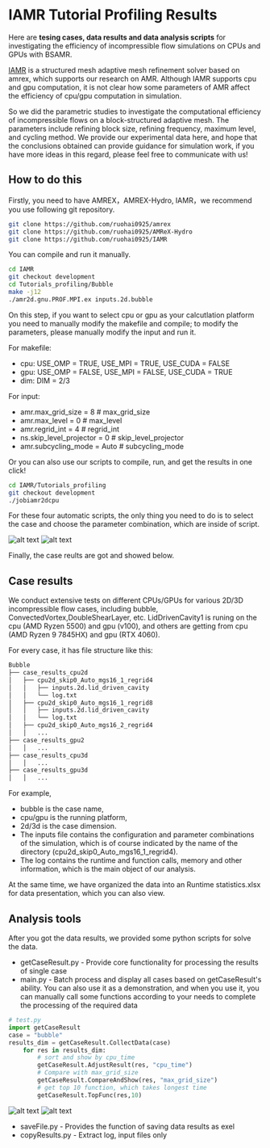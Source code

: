 # IAMR Tutorial Profiling Results
Here are **tesing cases, data results and data analysis scripts** for investigating the efficiency of incompressible flow simulations on CPUs and GPUs with BSAMR.

[IAMR](https://github.com/AMReX-Fluids/IAMR) is a structured mesh adaptive mesh refinement solver based on amrex, which supports our research on AMR. Although IAMR supports cpu and gpu computation, it is not clear how some parameters of AMR affect the efficiency of cpu/gpu computation in simulation.

So we did the parametric studies to investigate the computational efficiency of incompressible flows on a block-structured adaptive mesh. The parameters include refining block size, refining frequency, maximum level, and cycling method. We provide our experimental data here, and hope that the conclusions obtained can provide guidance for simulation work, if you have more ideas in this regard, please feel free to communicate with us!


## How to do this
Firstly, you need to have AMREX，AMREX-Hydro, IAMR，we recommend you use following git repository.

```bash
git clone https://github.com/ruohai0925/amrex
git clone https://github.com/ruohai0925/AMReX-Hydro
git clone https://github.com/ruohai0925/IAMR
```

You can compile and run it manually. 

```bash
cd IAMR
git checkout development
cd Tutorials_profiling/Bubble
make -j12 
./amr2d.gnu.PROF.MPI.ex inputs.2d.bubble
```
On this step, if you want to select cpu or gpu as your calcutlation  platform you need to manually modify the makefile and compile; to modify the parameters, please manually modify the input and run it.  

For makefile:
* cpu: USE_OMP = TRUE, USE_MPI = TRUE, USE_CUDA = FALSE
* gpu: USE_OMP = FALSE, USE_MPI = FALSE, USE_CUDA = TRUE
* dim: DIM         = 2/3

For input:
* amr.max_grid_size	= 8 # max_grid_size
* amr.max_level		= 0 # max_level
* amr.regrid_int		= 4 # regrid_int
* ns.skip_level_projector = 0 # skip_level_projector
* amr.subcycling_mode     = Auto # subcycling_mode


Or you can also use our scripts to compile, run, and get the results in one click!

```bash
cd IAMR/Tutorials_profiling
git checkout development
./jobiamr2dcpu
```
 
For these four automatic scripts, the only thing you need to do is to select the case and choose the parameter combination, which are inside of script.

![alt text](pic/image-2.png)
![alt text](pic/image-3.png)

Finally, the case reults are got and showed below.
## Case results
We conduct extensive tests on different CPUs/GPUs for various 2D/3D incompressible flow cases, including bubble, ConvectedVortex,DoubleShearLayer, etc. LidDrivenCavity1 is runing on the cpu (AMD Ryzen 5500) and gpu (v100), and others are getting from cpu (AMD Ryzen 9 7845HX) and gpu (RTX 4060). 

For every case, it has file structure like this:
```bash
Bubble
├── case_results_cpu2d
│   ├── cpu2d_skip0_Auto_mgs16_1_regrid4
│   │   ├── inputs.2d.lid_driven_cavity
│   │   └── log.txt
│   ├── cpu2d_skip0_Auto_mgs16_1_regrid8
│   │   ├── inputs.2d.lid_driven_cavity
│   │   └── log.txt
│   ├── cpu2d_skip0_Auto_mgs16_2_regrid4
│   │   ...
├── case_results_gpu2
│   │   ...
├── case_results_cpu3d
│   │   ...
├── case_results_gpu3d
│   │   ...
```

For example, 
* bubble is the case name, 
* cpu/gpu is the running platform, 
* 2d/3d is the case dimension. 
* The inputs file contains the configuration and parameter combinations of the simulation, which is of course indicated by the name of the directory (cpu2d_skip0_Auto_mgs16_1_regrid4). 
* The log contains the runtime and function calls, memory and other information, which is the main object of our analysis.

At the same time, we have organized the data into an Runtime statistics.xlsx for data presentation, which you can also view.

## Analysis tools
After you got the data results, we provided some python scripts for solve the data. 

* getCaseResult.py - Provide core functionality for processing the results of single case 
* main.py -  Batch process and display all cases based on getCaseResult's ability. You can also use it as a demonstration, and when you use it, you can manually call some functions according to your needs to complete the processing of the required data

```python
# test.py
import getCaseResult
case = "bubble"
results_dim = getCaseResult.CollectData(case)
    for res in results_dim:
        # sort and show by cpu_time
        getCaseResult.AdjustResult(res, "cpu_time")
        # Compare with max_grid_size
        getCaseResult.CompareAndShow(res, "max_grid_size") 
        # get top 10 function, which takes longest time
        getCaseResult.TopFunc(res,10)
```
![alt text](pic/image.png) 
![alt text](pic/image-1.png)

* saveFile.py - Provides the function of saving data results as exel
* copyResults.py - Extract log, input files only
 

 



